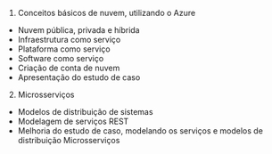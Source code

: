 1. Conceitos básicos de nuvem, utilizando o Azure
* Nuvem pública, privada e híbrida
* Infraestrutura como serviço
* Plataforma como serviço
* Software como serviço
* Criação de conta de nuvem
* Apresentação do estudo de caso

2. Microsserviços
* Modelos de distribuição de sistemas
* Modelagem de serviços REST
* Melhoria do estudo de caso, modelando os serviços e modelos de distribuição Microsserviços